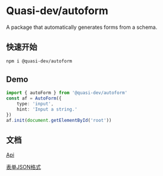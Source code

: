 # Quasi-dev/autoform

A package that automatically generates forms from a schema.

## 快速开始

```bash
npm i @quasi-dev/autoform
```

## Demo

```typescript
import { autoForm } from '@quasi-dev/autoform'
const af = AutoForm({
    type: 'input',
    hint: 'Input a string.'
})
af.init(document.getElementById('root'))
```

## 文档

[Api](./doc/api.md)

[表单JSON格式](./doc/form.md)
